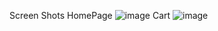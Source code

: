 Screen Shots  HomePage
![image](https://github.com/user-attachments/assets/49ca33e7-c015-43aa-8641-de4c36a66a3c)  Cart
![image](https://github.com/user-attachments/assets/5a38216a-a0a6-4007-bd9a-69c683a0bf24)

